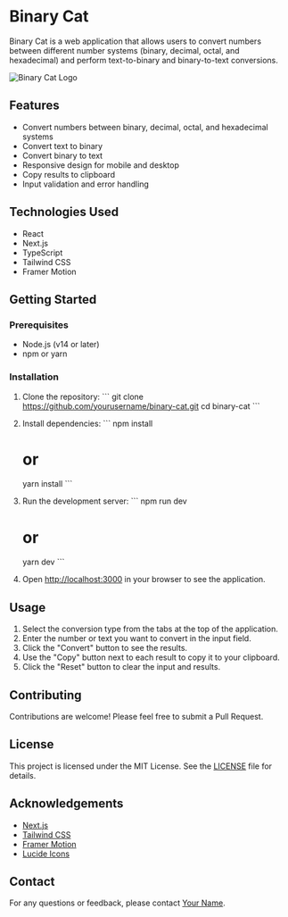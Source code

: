 # Binary Cat

Binary Cat is a web application that allows users to convert numbers between different number systems (binary, decimal, octal, and hexadecimal) and perform text-to-binary and binary-to-text conversions.

![Binary Cat Logo](https://i.ibb.co/HpzrGCs/Blue-Gradient-Header-Banner-1.png)

## Features

- Convert numbers between binary, decimal, octal, and hexadecimal systems
- Convert text to binary
- Convert binary to text
- Responsive design for mobile and desktop
- Copy results to clipboard
- Input validation and error handling

## Technologies Used

- React
- Next.js
- TypeScript
- Tailwind CSS
- Framer Motion

## Getting Started

### Prerequisites

- Node.js (v14 or later)
- npm or yarn

### Installation

1. Clone the repository:
   \`\`\`
   git clone https://github.com/yourusername/binary-cat.git
   cd binary-cat
   \`\`\`

2. Install dependencies:
   \`\`\`
   npm install
   # or
   yarn install
   \`\`\`

3. Run the development server:
   \`\`\`
   npm run dev
   # or
   yarn dev
   \`\`\`

4. Open [http://localhost:3000](http://localhost:3000) in your browser to see the application.

## Usage

1. Select the conversion type from the tabs at the top of the application.
2. Enter the number or text you want to convert in the input field.
3. Click the "Convert" button to see the results.
4. Use the "Copy" button next to each result to copy it to your clipboard.
5. Click the "Reset" button to clear the input and results.

## Contributing

Contributions are welcome! Please feel free to submit a Pull Request.

## License

This project is licensed under the MIT License. See the [LICENSE](LICENSE) file for details.

## Acknowledgements

- [Next.js](https://nextjs.org/)
- [Tailwind CSS](https://tailwindcss.com/)
- [Framer Motion](https://www.framer.com/motion/)
- [Lucide Icons](https://lucide.dev/)

## Contact

For any questions or feedback, please contact [Your Name](mailto:your.email@example.com).

